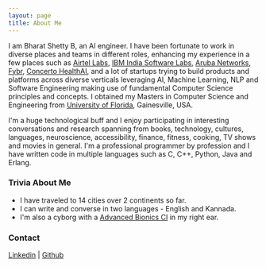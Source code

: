 ```yaml
---
layout: page
title: About Me
---
```


<body class="font-sans antialiased leading-normal tracking-wider bg-cover text-gray-100">
  <div class="max-w-4xl flex items-center h-auto lg:h-screen flex-wrap mx-auto my-32 lg:my-0">
    <div id="profile" class="w-full rounded-lg lg:rounded-l-lg lg:rounded-r-none shadow-2xl opacity-75 mx-6 lg:mx-0 bg-gray-900 p-4 md:p-12 text-center lg:text-left">
      <p class="pt-8 text-xl">I am Bharat Shetty B, an AI engineer. I have been fortunate to work in diverse places and teams in different roles, enhancing my experience in a few places such as <a href="https://www.airtel.in/careers/airtelxlabs/life">Airtel Labs</a>, <a href="https://www.ibm.com/in-en">IBM India Software Labs</a>, <a href="https://www.arubanetworks.com/">Aruba Networks</a>, <a href="https://www.fybr.com/"> Fybr</a>, <a href="https://www.concertohealthai.com/"> Concerto HealthAI</a>, and a lot of startups trying to build products and platforms across diverse verticals leveraging AI, Machine Learning, NLP and Software Engineering making use of fundamental Computer Science principles and concepts. I obtained my Masters in Computer Science and Engineering from <a href="https://www.cise.ufl.edu/">University of Florida</a>, Gainesville, USA.</p>
      <p class="pt-8 text-md">I'm a huge technological buff and I enjoy participating in interesting conversations and research spanning from books, technology, cultures, languages, neuroscience, accessibility, finance, fitness, cooking, TV shows and movies in general. I'm a professional programmer by profession and I have written code in multiple languages such as C, C++, Python, Java and Erlang. </p>

<h3 class="text-4xl font-bold pt-4 lg:pt-0">Trivia About Me</h3>
<ul>
<li> I have traveled to 14 cities over 2 continents so far.</li>
<li> I can write and converse in two languages - English and Kannada. </li>
<li> I'm also a cyborg with a <a href="https://cochlearcyborg.wordpress.com/">Advanced Bionics CI</a> in my right ear.</li>
</ul>
	
<h3 class="text-4xl font-bold pt-4 lg:pt-0">Contact</h3>
<a class="link" href="https://www.linkedin.com/in/bharat-shetty-barkur-8111511" data-tippy-content="linkedin.com/in/bharat-shetty-barkur-8111511">Linkedin</a> |  				<a class="link" href="https://github.com/bsbarkur" data-tippy-content="@bsbarkur">Github</a> 
	
	

